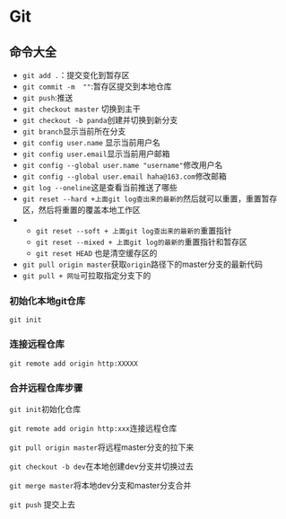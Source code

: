 # Git

## 命令大全

- `git add .`：提交变化到暂存区
- `git commit -m  ""`:暂存区提交到本地仓库
- `git push`:推送
- `git checkout master` 切换到主干
- `git checkout -b panda`创建并切换到新分支
- `git branch`显示当前所在分支
- `git config user.name` 显示当前用户名
- `git config user.email`显示当前用户邮箱
- `git config --global user.name "username"`修改用户名
- `git config --global user.email haha@163.com`修改邮箱
- `git log --oneline`这是查看当前推送了哪些
- `git reset --hard +上面git log查出来的最新的`然后就可以重置，重置暂存区，然后将重置的覆盖本地工作区
- + `git reset --soft + 上面git log查出来的最新的`重置指针
  + `git reset --mixed + 上面git log的最新的`重置指针和暂存区
  + `git reset HEAD` 也是清空缓存区的
- `git pull origin master`获取`origin`路径下的master分支的最新代码
- `git pull + 网址`可拉取指定分支下的

### 初始化本地git仓库

`git init`

### 连接远程仓库

`git remote add origin http:XXXXX`

### 合并远程仓库步骤

`git init`初始化仓库

`git remote add origin http:xxx`连接远程仓库

`git pull origin master`将远程master分支的拉下来

`git checkout -b dev`在本地创建dev分支并切换过去

`git merge master`将本地dev分支和master分支合并

`git push` 提交上去


